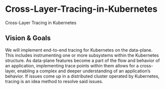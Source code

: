 # Cross-Layer-Tracing-in-Kubernetes
Cross-Layer Tracing in Kubernetes

## Vision & Goals
We will implement end-to-end tracing for Kubernetes on the data-plane. This includes instrumenting one or more subsystems within the Kubernetes structure.  As data-plane features become a part of the flow and behavior of an application, implementing trace points within them allows for a cross-layer, enabling a complex and deeper understanding of an application’s behavior.  If issues come up in a distributed cluster operated by Kubernetes, tracing is an idea method to resolve said issues.


